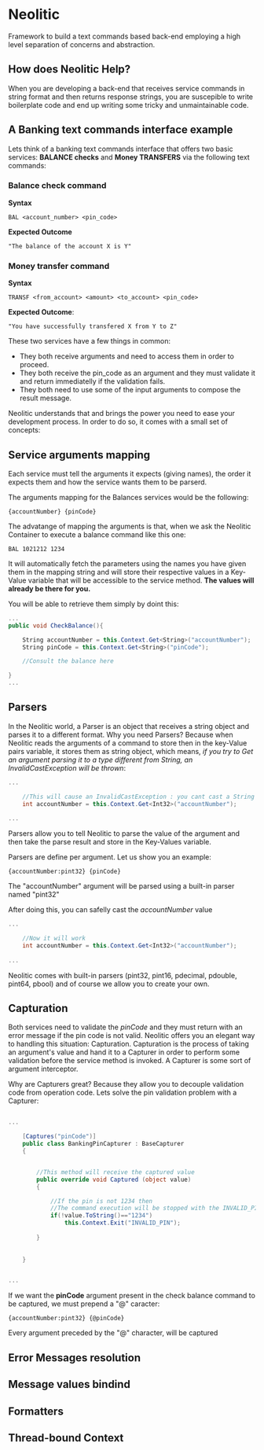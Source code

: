 # Neolitic
Framework to build a text commands based back-end employing a high level separation of concerns and abstraction.

## How does Neolitic Help?
When you are developing a back-end that receives service commands in string format and then returns response strings, you are
suscepible to write boilerplate code and end up writing some tricky and unmaintainable code.

## A Banking text commands interface example
Lets think of a banking text commands interface that offers two basic services: __BALANCE checks__ and
__Money TRANSFERS__ via the following text commands:

### Balance check command

__Syntax__
```pre
BAL <account_number> <pin_code>
```
__Expected Outcome__
```pre
"The balance of the account X is Y"
```

### Money transfer command

__Syntax__
```pre
TRANSF <from_account> <amount> <to_account> <pin_code>
```
__Expected Outcome__: 
```pre
"You have successfully transfered X from Y to Z"
```

These two services have a few things in common:
* They both receive arguments and need to access them in order to proceed.
* They both receive the pin_code as an argument and they must validate it and return immediatelly if the validation fails.
* They both need to use some of the input arguments to compose the result message.

Neolitic understands that and brings the power you need to ease your development process. In order to do so,
it comes with a small set of concepts:

## Service arguments mapping
Each service must tell the arguments it expects (giving names), the order it expects them and how the service wants them to be 
parserd. 

The arguments mapping for the Balances services would be the following:

```pre
{accountNumber} {pinCode}
```
The advatange of mapping the arguments is that, when we ask the Neolitic Container to execute a balance command
like this one: 

```pre
BAL 1021212 1234
```

It will automatically fetch the parameters using the names you have given them in the mapping string and will store their respective values in
a Key-Value variable that will be accessible to the service method.
__The values will already be there for you.__

You will be able to retrieve them simply by doint this:

```c#
...
public void CheckBalance(){

	String accountNumber = this.Context.Get<String>("accountNumber");
	String pinCode = this.Context.Get<String>("pinCode");

	//Consult the balance here

}
...

```

## Parsers

In the Neolitic world, a Parser is an object that receives a string object and parses it to a different format.
Why you need Parsers? Because when Neolitic reads the arguments of a command to store then in the key-Value pairs
variable, it stores them as string object, which means, *if you try to Get an argument parsing it to a type different
from String, an InvalidCastException will be thrown*:

```c#
...

	//This will cause an InvalidCastException : you cant cast a String to Int32
	int accountNumber = this.Context.Get<Int32>("accountNumber");
	
...
```

Parsers allow you to tell Neolitic to parse the value of the argument and then take the parse result and 
store in the Key-Values variable. 

Parsers are define per argument. Let us show you an example:

```pre
{accountNumber:pint32} {pinCode}
```
The "accountNumber" argument will be parsed using a built-in parser named "pint32"

After doing this, you can safelly cast the *accountNumber* value

```c#
...

	//Now it will work
	int accountNumber = this.Context.Get<Int32>("accountNumber");
	
...
```

Neolitic comes with built-in parsers (pint32, pint16, pdecimal, pdouble, pint64, pbool) and of course we allow you to create your own.

## Capturation

Both services need to validate the *pinCode* and they must return with an error message if the pin code
is not valid. Neolitic offers you an elegant way to handling this situation: Capturation.
Capturation is the process of taking an argument's value and hand it to a Capturer in order to perform some validation
before the service method is invoked. A Capturer is some sort of argument interceptor.

Why are Capturers great? Because they allow you to decouple validation code from operation code.
Lets solve the pin validation problem with a Capturer:

```c#

...

	[Captures("pinCode")]
	public class BankingPinCapturer : BaseCapturer
	{


		//This method will receive the captured value
		public override void Captured (object value)
		{

			//If the pin is not 1234 then
			//The command execution will be stopped with the INVALID_PIN error code
			if(!value.ToString()=="1234")
				this.Context.Exit("INVALID_PIN"); 
			
		}
		
		
	}


...

```

If we want the __pinCode__ argument present in the check balance command to be captured, we must
prepend a "@" caracter:

```pre
{accountNumber:pint32} {@pinCode}
```
Every argument preceded by the "@" character, will be captured


## Error Messages resolution

## Message values bindind

## Formatters

## Thread-bound Context
